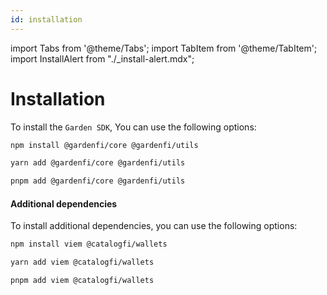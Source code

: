 ```yaml
---
id: installation
---
```


import Tabs from '@theme/Tabs';
import TabItem from '@theme/TabItem';
import InstallAlert from "./\_install-alert.mdx";

# Installation

<InstallAlert/>

To install the `Garden SDK`, You can use the following options:
<Tabs>  

<TabItem value="npm" label="npm">  

```bash
npm install @gardenfi/core @gardenfi/utils
```  

</TabItem>  

<TabItem value="yarn" label="yarn">  

```bash
yarn add @gardenfi/core @gardenfi/utils
```  

</TabItem>  

<TabItem value="pnpm" label="pnpm">  

```bash
pnpm add @gardenfi/core @gardenfi/utils
```  

</TabItem>  

</Tabs>  

#### Additional dependencies

To install additional dependencies, you can use the following options:
<Tabs>  

<TabItem value="npm" label="npm">  

```bash
npm install viem @catalogfi/wallets
```  

</TabItem>  

<TabItem value="yarn" label="yarn">  

```bash
yarn add viem @catalogfi/wallets
```  

</TabItem>  

<TabItem value="pnpm" label="pnpm">  

```bash
pnpm add viem @catalogfi/wallets
```  

</TabItem>  

</Tabs>  

